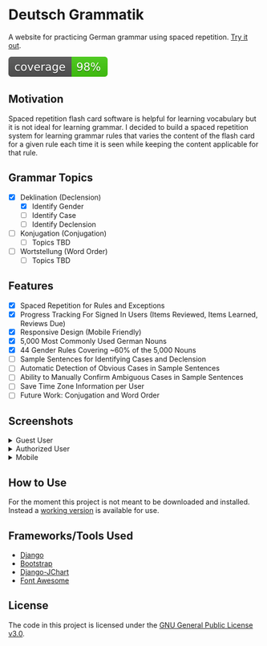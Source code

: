 # Deutsch Grammatik
A website for practicing German grammar using spaced repetition.
[Try it out](http://www.erikshelley.com/deutschgrammatik/).

[![Coverage](coverage.svg)](http://codecov.io/github/nedbat/coveragepy?branch=master)

## Motivation
Spaced repetition flash card software is helpful for learning vocabulary but it is not ideal for learning grammar.
I decided to build a spaced repetition system for learning grammar rules that varies the content of the flash
card for a given rule each time it is seen while keeping the content applicable for that rule.

## Grammar Topics
- [x] Deklination (Declension)
  - [x] Identify Gender
  - [ ] Identify Case
  - [ ] Identify Declension
- [ ] Konjugation (Conjugation)
  - [ ] Topics TBD
- [ ] Wortstellung (Word Order)
  - [ ] Topics TBD

## Features
- [x] Spaced Repetition for Rules and Exceptions
- [x] Progress Tracking For Signed In Users (Items Reviewed, Items Learned, Reviews Due)
- [x] Responsive Design (Mobile Friendly)
- [x] 5,000 Most Commonly Used German Nouns
- [x] 44 Gender Rules Covering ~60% of the 5,000 Nouns
- [ ] Sample Sentences for Identifying Cases and Declension
- [ ] Automatic Detection of Obvious Cases in Sample Sentences
- [ ] Ability to Manually Confirm Ambiguous Cases in Sample Sentences
- [ ] Save Time Zone Information per User
- [ ] Future Work: Conjugation and Word Order

## Screenshots

<details>
  <summary>Guest User</summary>
  [![Home Page](guest-homepage_thumb.png)](screenshots/guest-homepage.png)
  [![Deklination](guest-deklination_thumb.png)](screenshots/guest-deklination.png)
  [![Gender Quiz Question](guest-genderquiz-question_thumb.png)](screenshots/guest-genderquiz-question.png)
  [![Gender Quiz Answer](guest-genderquiz-answer_thumb.png)](screenshots/guest-genderquiz-answer.png)
  [![Gender Quiz Dictionary](guest-genderquiz-dictionary_thumb.png)](screenshots/guest-genderquiz-dictionary.png)
</details>

<details>
  <summary>Authorized User</summary>
  [![Home Page Reviews Due](user-homepage_thumb.png)](screenshots/user-homepage.png)
  [![Home Page Next Review](user-homepage-nextreviewdue_thumb.png)](screenshots/user-homepage-nextreviewdue.png)
  [![Deklination](user-deklination_thumb.png)](screenshots/user-deklination.png)
  [![Gender Quiz Question](user-genderquiz-question_thumb.png)](screenshots/user-genderquiz-question.png)
  [![Gender Quiz Correct Answer](user-genderquiz-answer-correct_thumb.png)](screenshots/user-genderquiz-answer-correct.png)
  [![Gender Quiz Incorrect Answer](user-genderquiz-answer-incorrect_thumb.png)](screenshots/user-genderquiz-answer-incorrect.png)
  [![Gender Quiz Exception Answer](user-genderquiz-answer-exception_thumb.png)](screenshots/user-genderquiz-answer-exception.png)
  [![Gender Quiz NoRule Answer](user-genderquiz-answer-norule_thumb.png)](screenshots/user-genderquiz-answer-norule.png)
  [![Progress](user-progress_thumb.png)](screenshots/user-progress.png)
  [![Progress](user-progress-reviewed_thumb.png)](screenshots/user-progress-reviewed.png)
  [![Progress](user-progress-learned_thumb.png)](screenshots/user-progress-learned.png)
</details>

<details>
  <summary>Mobile</summary>
  [![Gender Quiz Dictionary Mobile](user-genderquiz-dictionary-mobile_thumb.png)](screenshots/user-genderquiz-dictionary-mobile.png)
  [![Gender Quiz Dictionary Mobile](user-genderquiz-dictionary-mobile-rotated_thumb.png)](screenshots/user-genderquiz-dictionary-mobile-rotated.png)
</details>

## How to Use
For the moment this project is not meant to be downloaded and installed.
Instead a [working version](http://www.erikshelley.com/deutschgrammatik/) is available for use.

## Frameworks/Tools Used
* [Django](https://www.djangoproject.com/)
* [Bootstrap](https://getbootstrap.com/)
* [Django-JChart](https://github.com/matthisk/django-jchart)
* [Font Awesome](https://fontawesome.com/)

## License
The code in this project is licensed under the [GNU General Public License v3.0](LICENSE).

